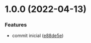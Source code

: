 # 1.0.0 (2022-04-13)


### Features

* commit inicial ([e88de5e](https://github.com/tiig-node/nestjs-request-trace/commit/e88de5e79bd3b423faeb1361bbb2390cd56e3f9b))

